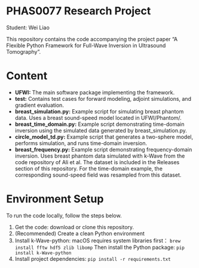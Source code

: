 # PHAS0077 Research Project
Student: Wei Liao

This repository contains the code accompanying the project paper “A Flexible Python Framework for Full-Wave Inversion in Ultrasound Tomography”.

# Content
- **UFWI:**
  The main software package implementing the framework.
- **test:**
  Contains test cases for forward modeling, adjoint simulations, and gradient evaluation.
- **breast_simulation.py:**
  Example script for simulating breast phantom data. Uses a breast sound-speed model located in UFWI/Phantom/.
- **breast_time_domain.py:**
  Example script demonstrating time-domain inversion using the simulated data generated by breast_simulation.py.
- **circle_model_td.py:**
  Example script that generates a two-sphere model, performs simulation, and runs time-domain inversion.
- **breast_frequency.py:**
  Example script demonstrating frequency-domain inversion.
  Uses breast phantom data simulated with k-Wave from the code repository of Ali et al.
  The dataset is included in the Releases section of this repository.
  For the time-domain example, the corresponding sound-speed field was resampled from this dataset.


# Environment Setup
To run the code locally, follow the steps below.
1) Get the code: download or clone this repository.
2) (Recommended) Create a clean Python environment
3) Install k-Wave-python:
   macOS requires system libraries first：
   ```brew install fftw hdf5 zlib libomp```
   Then install the Python package:
   ```pip install k-Wave-python```
4) Install project dependencies:
   ```pip install -r requirements.txt```
   

